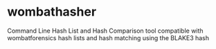 # wombathasher
Command Line Hash List and Hash Comparison tool compatible with wombatforensics hash lists and hash matching using the BLAKE3 hash
